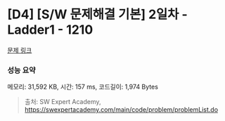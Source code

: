 # [D4] [S/W 문제해결 기본] 2일차 - Ladder1 - 1210 

[문제 링크](https://swexpertacademy.com/main/code/problem/problemDetail.do?contestProbId=AV14ABYKADACFAYh) 

### 성능 요약

메모리: 31,592 KB, 시간: 157 ms, 코드길이: 1,974 Bytes



> 출처: SW Expert Academy, https://swexpertacademy.com/main/code/problem/problemList.do